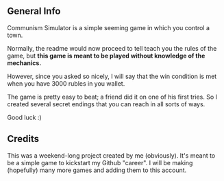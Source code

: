 ## General Info

Communism Simulator is a simple seeming game in which you control a town.

Normally, the readme would now proceed to tell teach you the rules of the game, but
**this game is meant to be played without knowledge of the mechanics.**

However, since you asked so nicely, I will say that the win condition is met when you have 3000 rubles in you wallet.

The game is pretty easy to beat; a friend did it on one of his first tries.
So I created several secret endings that you can reach in all sorts of ways.

Good luck :)

## Credits

This was a weekend-long project created by me (obviously).
It's meant to be a simple game to kickstart my Github "career".
I will be making (hopefully) many more games and adding them to this account.
